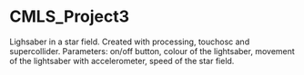 # CMLS_Project3
Lighsaber in a star field. Created with processing, touchosc and supercollider.
Parameters: on/off button, colour of the lightsaber, movement of the lightsaber with accelerometer, speed of the star field.
